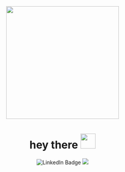 <div id="header" align="center">
  <img src="https://media.giphy.com/media/zhYSVCirREeIZtONCI/giphy.gif" width="300"/>
</div>

<h1 align="center">hey there <img src="https://media.giphy.com/media/hvRJCLFzcasrR4ia7z/giphy.gif" width="40"></h1>
<p align = "center"
<a href="https://www.linkedin.com/in/adith-prabukumar"adithprabu27@gmail.com><img src="https://img.shields.io/badge/LinkedIn-blue?style=for-the-badge&logo=linkedin&logoColor=white" alt="LinkedIn Badge"></a>
<a href= "mailto:adithprabu27@gmail.com"></a><img src="https://img.shields.io/badge/Gmail-D14836?style=for-the-badge&logo=gmail&logoColor=white">
</p>
<!--
**Adith2710/Adith2710** is a ✨ _special_ ✨ repository because its `README.md` (this file) appears on your GitHub profile.

Here are some ideas to get you started:

- 🔭 I’m currently working on ...
- 🌱 I’m currently learning ...
- 👯 I’m looking to collaborate on ...
- 🤔 I’m looking for help with ...
- 💬 Ask me about ...
- 📫 How to reach me: ...
- 😄 Pronouns: ...
- ⚡ Fun fact: ...
-->
